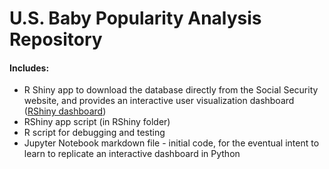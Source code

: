 # U.S. Baby Popularity Analysis Repository
#### Includes:
* R Shiny app to download the database directly from the Social Security website, and provides an interactive user visualization dashboard ([RShiny dashboard](https://drandrade.shinyapps.io/shiny/))
* RShiny app script (in RShiny folder)
* R script for debugging and testing 
* Jupyter Notebook markdown file - initial code, for the eventual intent to learn to replicate an interactive dashboard in Python

